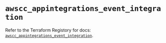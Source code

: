 # `awscc_appintegrations_event_integration`

Refer to the Terraform Registory for docs: [`awscc_appintegrations_event_integration`](https://registry.terraform.io/providers/hashicorp/awscc/0.70.0/docs/resources/appintegrations_event_integration).
